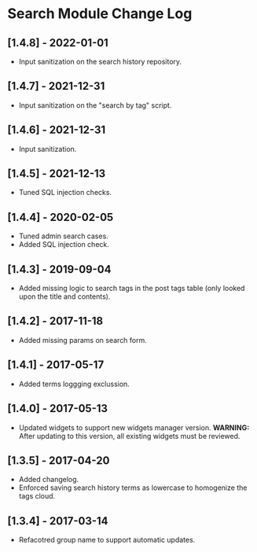 
# Search Module Change Log

## [1.4.8] - 2022-01-01

- Input sanitization on the search history repository.

## [1.4.7] - 2021-12-31

- Input sanitization on the "search by tag" script.

## [1.4.6] - 2021-12-31

- Input sanitization.

## [1.4.5] - 2021-12-13

- Tuned SQL injection checks.

## [1.4.4] - 2020-02-05

- Tuned admin search cases.
- Added SQL injection check.

## [1.4.3] - 2019-09-04

- Added missing logic to search tags in the post tags table (only looked upon the title and contents).

## [1.4.2] - 2017-11-18

- Added missing params on search form.

## [1.4.1] - 2017-05-17

- Added terms loggging exclussion.

## [1.4.0] - 2017-05-13

- Updated widgets to support new widgets manager version.
  **WARNING:** After updating to this version, all existing widgets must be reviewed.

## [1.3.5] - 2017-04-20

- Added changelog.
- Enforced saving search history terms as lowercase to homogenize the tags cloud.

## [1.3.4] - 2017-03-14

- Refacotred group name to support automatic updates.
